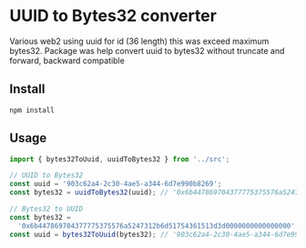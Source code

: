 # UUID to Bytes32 converter

Various web2 using uuid for id (36 length) this was exceed maximum bytes32. Package was help convert uuid to bytes32 without truncate and forward, backward compatible

## Install

```shell
npm install
```

## Usage

```ts
import { bytes32ToUuid, uuidToBytes32 } from '../src';

// UUID to Bytes32
const uuid = '903c62a4-2c30-4ae5-a344-6d7e990b8269';
const bytes32 = uuidToBytes32(uuid); // '0x6b447869704377775375576a5247312b6d51754361513d3d0000000000000000'

// Bytes32 to UUID
const bytes32 =
  '0x6b447869704377775375576a5247312b6d51754361513d3d0000000000000000';
const uuid = bytes32ToUuid(bytes32); // '903c62a4-2c30-4ae5-a344-6d7e990b8269'
```
